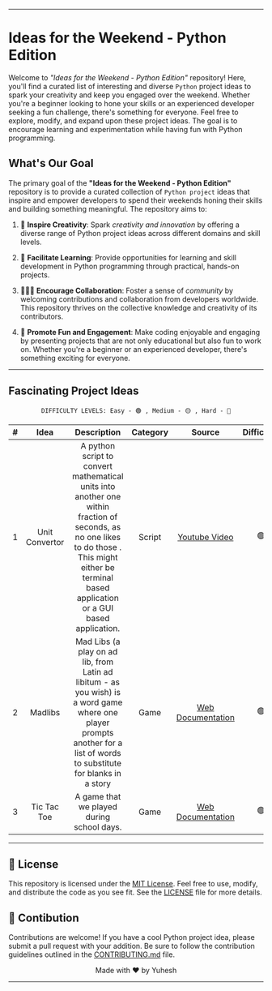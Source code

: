 
---

# Ideas for the Weekend - Python Edition
Welcome to _"Ideas for the Weekend - Python Edition"_ repository! Here, you'll find a curated list of interesting and diverse `Python` project ideas to spark your creativity and keep you engaged over the weekend. Whether you're a beginner looking to hone your skills or an experienced developer seeking a fun challenge, there's something for everyone. Feel free to explore, modify, and expand upon these project ideas. The goal is to encourage learning and experimentation while having fun with Python programming.

## What's Our Goal

<!-- To create a learning platform of python in your comfort zone.-->

The primary goal of the **"Ideas for the Weekend - Python Edition"** repository is to provide a curated collection of `Python project` ideas that inspire and empower developers to spend their weekends honing their skills and building something meaningful. The repository aims to:

1. 🎨 **Inspire Creativity**: Spark _creativity and innovation_ by offering a diverse range of Python project ideas across different domains and skill levels.

2. 📖 **Facilitate Learning**: Provide opportunities for learning and skill development in Python programming through practical, hands-on projects.

3. 🧑‍🤝‍🧑 **Encourage Collaboration**: Foster a sense of _community_ by welcoming contributions and collaboration from developers worldwide. This repository thrives on the collective knowledge and creativity of its contributors.

4. 🎉 **Promote Fun and Engagement**: Make coding enjoyable and engaging by presenting projects that are not only educational but also fun to work on. Whether you're a beginner or an experienced developer, there's something exciting for everyone.

---
## Fascinating Project Ideas

<div align="center">

`DIFFICULTY LEVELS: Easy - 🟢 , Medium - 🟡 , Hard - 🔴`

</div>

<!-- Here # is the index no, Idea column should have the idea title with link to the idea folder in Ideas folder of this Repository, Category column has the category of idea/projets like web, cli, ai etc...-->

| # | Idea | Description | Category | Source | Difficulty |
|:---:|:---:|:---:|:---:|:---:|:---:|
| 1 | Unit Convertor | A python script to convert mathematical units into another one within fraction of seconds, as no one likes to do those . This might either be terminal based application or a GUI based application.  | Script | [Youtube Video](https://youtu.be/jtM9RLAENVE?feature=shared) | 🟢 |
| 2 | Madlibs | Mad Libs (a play on ad lib, from Latin ad libitum - as you wish) is a word game where one player prompts another for a list of words to substitute for blanks in a story| Game | [Web Documentation](https://pythonscholar.com/python-projects/mad-libs-game-in-python/) | 🟢 |
| 3 | Tic Tac Toe | A game that we played during school days. | Game | [Web Documentation](https://www.c-sharpcorner.com/UploadFile/75a48f/tic-tac-toe-game-in-python/) | 🟢 |



<!--Idea should have the project idea, Category should have the category of the project(eg cli, web, etc), Source should have the source/reference link to build it-->

---

## 📜 License
<!--This Licensing shows that this repo is open-source-->

This repository is licensed under the [MIT License](https://en.wikipedia.org/wiki/MIT_License). Feel free to use, modify, and distribute the code as you see fit. See the [LICENSE](LICENSE) file for more details.

## 🤝 Contibution

<!--Contributions are welcomed, feel free to contribute.-->

Contributions are welcome! If you have a cool Python project idea, please submit a pull request with your addition. Be sure to follow the contribution guidelines outlined in the [CONTRIBUTING.md](CONTRIBUTING.md) file.


<div align="center">Made with ❤️ by Yuhesh</div>

---
